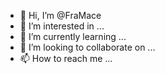 - 👋 Hi, I’m @FraMace
- 👀 I’m interested in ...
- 🌱 I’m currently learning ...
- 💞️ I’m looking to collaborate on ...
- 📫 How to reach me ...

<!---
FraMace/FraMace is a ✨ special ✨ repository because its `README.md` (this file) appears on your GitHub profile.
You can click the Preview link to take a look at your changes.
--->
